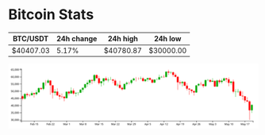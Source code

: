 # Bitcoin Stats

BTC/USDT|24h change|24h high|24h low|
|---|---|---|---|
|$40407.03|5.17%|$40780.87|$30000.00|

<img src="./chart.svg">

